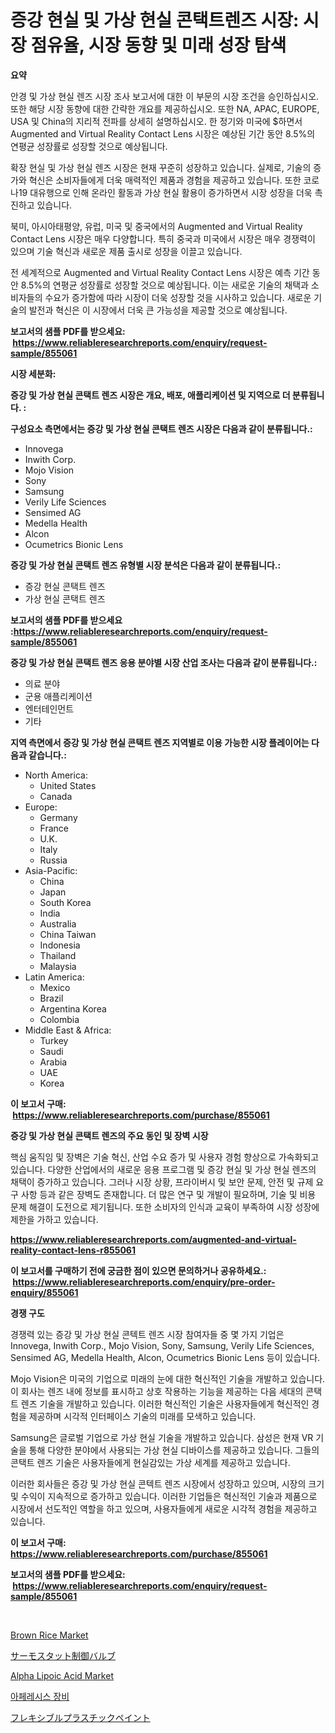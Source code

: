 <p><h1>증강 현실 및 가상 현실 콘택트렌즈 시장: 시장 점유율, 시장 동향 및 미래 성장 탐색</h1></p><p><strong>요약</strong></p>
<p><p>안경 및 가상 현실 렌즈 시장 조사 보고서에 대한 이 부문의 시장 조건을 승인하십시오. 또한 해당 시장 동향에 대한 간략한 개요를 제공하십시오. 또한 NA, APAC, EUROPE, USA 및 China의 지리적 전파를 상세히 설명하십시오. 한 정기와 미국에 $하면서 Augmented and Virtual Reality Contact Lens 시장은 예상된 기간 동안 8.5%의 연평균 성장률로 성장할 것으로 예상됩니다.</p><p>확장 현실 및 가상 현실 렌즈 시장은 현재 꾸준히 성장하고 있습니다. 실제로, 기술의 증가와 혁신은 소비자들에게 더욱 매력적인 제품과 경험을 제공하고 있습니다. 또한 코로나19 대유행으로 인해 온라인 활동과 가상 현실 활용이 증가하면서 시장 성장을 더욱 촉진하고 있습니다.</p><p>북미, 아시아태평양, 유럽, 미국 및 중국에서의 Augmented and Virtual Reality Contact Lens 시장은 매우 다양합니다. 특히 중국과 미국에서 시장은 매우 경쟁력이 있으며 기술 혁신과 새로운 제품 출시로 성장을 이끌고 있습니다.</p><p>전 세계적으로 Augmented and Virtual Reality Contact Lens 시장은 예측 기간 동안 8.5%의 연평균 성장률로 성장할 것으로 예상됩니다. 이는 새로운 기술의 채택과 소비자들의 수요가 증가함에 따라 시장이 더욱 성장할 것을 시사하고 있습니다. 새로운 기술의 발전과 혁신은 이 시장에서 더욱 큰 가능성을 제공할 것으로 예상됩니다.</p></p>
<p><strong>보고서의 샘플 PDF를 받으세요: &nbsp;<a href="https://www.reliableresearchreports.com/enquiry/request-sample/855061">https://www.reliableresearchreports.com/enquiry/request-sample/855061</a></strong></p>
<p><strong>시장 세분화:</strong></p>
<p><strong> 증강 및 가상 현실 콘택트 렌즈 시장은 개요, 배포, 애플리케이션 및 지역으로 더 분류됩니다. :</strong></p>
<p><strong>구성요소 측면에서는 증강 및 가상 현실 콘택트 렌즈 시장은 다음과 같이 분류됩니다.:</strong></p>
<p><ul><li>Innovega</li><li>Inwith Corp.</li><li>Mojo Vision</li><li>Sony</li><li>Samsung</li><li>Verily Life Sciences</li><li>Sensimed AG</li><li>Medella Health</li><li>Alcon</li><li>Ocumetrics Bionic Lens</li></ul></p>
<p><strong> 증강 및 가상 현실 콘택트 렌즈 유형별 시장 분석은 다음과 같이 분류됩니다.:</strong></p>
<p><ul><li>증강 현실 콘택트 렌즈</li><li>가상 현실 콘택트 렌즈</li></ul></p>
<p><strong>보고서의 샘플 PDF를 받으세요 :<a href="https://www.reliableresearchreports.com/enquiry/request-sample/855061">https://www.reliableresearchreports.com/enquiry/request-sample/855061</a></strong></p>
<p><strong> 증강 및 가상 현실 콘택트 렌즈 응용 분야별 시장 산업 조사는 다음과 같이 분류됩니다.:</strong></p>
<p><ul><li>의료 분야</li><li>군용 애플리케이션</li><li>엔터테인먼트</li><li>기타</li></ul></p>
<p><strong>지역 측면에서 증강 및 가상 현실 콘택트 렌즈 지역별로 이용 가능한 시장 플레이어는 다음과 같습니다.:</strong></p>
<p><ul>
    <li>
        North America:
        <ul>
            <li>United States</li>
            <li>Canada</li>
        </ul>
    </li>
    <li>
        Europe:
        <ul>
            <li>Germany</li>
            <li>France</li>
            <li>U.K.</li>
            <li>Italy</li>
            <li>Russia</li>
        </ul>
    </li>
    <li>
        Asia-Pacific:
        <ul>
            <li>China</li>
            <li>Japan</li>
            <li>South Korea</li>
            <li>India</li>
            <li>Australia</li>
            <li>China Taiwan</li>
            <li>Indonesia</li>
            <li>Thailand</li>
            <li>Malaysia</li>
        </ul>
    </li>
    <li>
        Latin America:
        <ul>
            <li>Mexico</li>
            <li>Brazil</li>
            <li>Argentina Korea</li>
            <li>Colombia</li>
        </ul>
    </li>
    <li>
        Middle East & Africa:
        <ul>
            <li>Turkey</li>
            <li>Saudi</li>
            <li>Arabia</li>
            <li>UAE</li>
            <li>Korea</li>
        </ul>
    </li>
    </ul></p>
<p><strong>이 보고서 구매: &nbsp;<a href="https://www.reliableresearchreports.com/purchase/855061">https://www.reliableresearchreports.com/purchase/855061</a></strong></p>
<p><strong>증강 및 가상 현실 콘택트 렌즈의 주요 동인 및 장벽 시장</strong></p>
<p><p>핵심 움직임 및 장벽은 기술 혁신, 산업 수요 증가 및 사용자 경험 향상으로 가속화되고 있습니다. 다양한 산업에서의 새로운 응용 프로그램 및 증강 현실 및 가상 현실 렌즈의 채택이 증가하고 있습니다. 그러나 시장 상황, 프라이버시 및 보안 문제, 안전 및 규제 요구 사항 등과 같은 장벽도 존재합니다. 더 많은 연구 및 개발이 필요하며, 기술 및 비용 문제 해결이 도전으로 제기됩니다. 또한 소비자의 인식과 교육이 부족하여 시장 성장에 제한을 가하고 있습니다.</p></p>
<p><strong><a href="https://www.reliableresearchreports.com/augmented-and-virtual-reality-contact-lens-r855061">https://www.reliableresearchreports.com/augmented-and-virtual-reality-contact-lens-r855061</a></strong></p>
<p><strong>이 보고서를 구매하기 전에 궁금한 점이 있으면 문의하거나 공유하세요.: &nbsp;<a href="https://www.reliableresearchreports.com/enquiry/pre-order-enquiry/855061">https://www.reliableresearchreports.com/enquiry/pre-order-enquiry/855061</a></strong></p>
<p><strong>경쟁 구도</strong></p>
<p><p>경쟁력 있는 증강 및 가상 현실 콘텍트 렌즈 시장 참여자들 중 몇 가지 기업은 Innovega, Inwith Corp., Mojo Vision, Sony, Samsung, Verily Life Sciences, Sensimed AG, Medella Health, Alcon, Ocumetrics Bionic Lens 등이 있습니다.</p><p>Mojo Vision은 미국의 기업으로 미래의 눈에 대한 혁신적인 기술을 개발하고 있습니다. 이 회사는 렌즈 내에 정보를 표시하고 상호 작용하는 기능을 제공하는 다음 세대의 콘택트 렌즈 기술을 개발하고 있습니다. 이러한 혁신적인 기술은 사용자들에게 혁신적인 경험을 제공하며 시각적 인터페이스 기술의 미래를 모색하고 있습니다.</p><p>Samsung은 글로벌 기업으로 가상 현실 기술을 개발하고 있습니다. 삼성은 현재 VR 기술을 통해 다양한 분야에서 사용되는 가상 현실 디바이스를 제공하고 있습니다. 그들의 콘택트 렌즈 기술은 사용자들에게 현실감있는 가상 세계를 제공하고 있습니다.</p><p>이러한 회사들은 증강 및 가상 현실 콘텍트 렌즈 시장에서 성장하고 있으며, 시장의 크기 및 수익이 지속적으로 증가하고 있습니다. 이러한 기업들은 혁신적인 기술과 제품으로 시장에서 선도적인 역할을 하고 있으며, 사용자들에게 새로운 시각적 경험을 제공하고 있습니다.</p></p>
<p><strong>이 보고서 구매: &nbsp; <a href="https://www.reliableresearchreports.com/purchase/855061">https://www.reliableresearchreports.com/purchase/855061</a></strong></p>
<p><strong>보고서의 샘플 PDF를 받으세요: &nbsp;<a href="https://www.reliableresearchreports.com/enquiry/request-sample/855061">https://www.reliableresearchreports.com/enquiry/request-sample/855061</a></strong><strong></strong></p>
<p>&nbsp;</p>
<p><p><a href="https://github.com/gulaimolin/Market-Research-Report-List-3/blob/main/brown-rice-market.md">Brown Rice Market</a></p><p><a href="https://github.com/ppmazlotr77499/Market-Research-Report-List-1/blob/main/271202718218.md">サーモスタット制御バルブ</a></p><p><a href="https://www.linkedin.com/pulse/decoding-alpha-lipoic-acid-market-deep-dive-latest-cuv3c?trackingId=T7%2FxrC9L6zmyDGjY8y91Bg%3D%3D">Alpha Lipoic Acid Market</a></p><p><a href="https://github.com/Tristiarton768456/Market-Research-Report-List-1/blob/main/639072516709.md">아페레시스 장비</a></p><p><a href="https://github.com/NashBeahan2023/Market-Research-Report-List-1/blob/main/208200618217.md">フレキシブルプラスチックペイント</a></p></p>